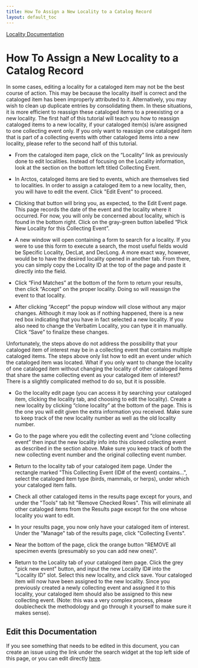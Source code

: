 ```yaml
---
title: How To Assign a New Locality to a Catalog Record
layout: default_toc
---
```

[Locality Documentation](https://handbook.arctosdb.org/documentation/locality.html)

# How To Assign a New Locality to a Catalog Record

In some cases, editing a locality for a cataloged item may not be the best course of action. This may be because the locality itself is correct and the cataloged item has been improperly attributed to it. Alternatively, you may wish to clean up duplicate entries by consolidating them. In these situations, it is more efficient to reassign these cataloged items to a preexisting or a new locality. The first half of this tutorial will teach you how to reassign cataloged items to a new locality, if your cataloged item(s) is/are assigned to one collecting event only. If you only want to reassign one cataloged item that is part of a collecting events with other cataloged items into a new locality, please refer to the second half of this tutorial.

* From the cataloged item page, click on the “Locality” link as previously done to edit localities. Instead of focusing on the Locality information, look at the section on the bottom left titled Collecting Event.

 * In Arctos, cataloged items are tied to events, which are themselves tied to localities. In order to assign a cataloged item to a new locality, then, you will have to edit the event. Click "Edit Event" to proceed.

* Clicking that button will bring you, as expected, to the Edit Event page. This page records the date of the event and the locality where it occurred. For now, you will only be concerned about locality, which is found in the bottom right. Click on the gray-green button labelled “Pick New Locality for this Collecting Event”.

* A new window will open containing a form to search for a locality. If you were to use this form to execute a search, the most useful fields would be Specific Locality, DecLat, and DecLong. A more exact way, however, would be to have the desired locality opened in another tab. From there, you can simply copy the Locality ID at the top of the page and paste it directly into the field.

* Click “Find Matches” at the bottom of the form to return your results, then click “Accept” on the proper locality. Doing so will reassign the event to that locality.

* After clicking “Accept” the popup window will close without any major changes. Although it may look as if nothing happened, there is a new red box indicating that you have in fact selected a new locality. If you also need to change the Verbatim Locality, you can type it in manually. Click “Save” to finalize these changes.

Unfortunately, the steps above do not address the possibility that your cataloged item of interest may be in a collecting event that contains multiple cataloged items. The steps above only list how to edit an event under which the cataloged item was located. What if you only want to change the locality of one cataloged item without changing the locality of other cataloged items that share the same collecting event as your cataloged item of interest? There is a slightly complicated method to do so, but it is possible.

* Go the locality edit page (you can access it by searching your cataloged item, clicking the locality tab, and choosing to edit the locality). Create a new locality by clicking “clone locality” at the bottom of the page. This is the one you will edit given the extra information you received. Make sure to keep track of the new locality number as well as the old locality number.

* Go to the page where you edit the collecting event and “clone collecting event” then input the new locality info into this cloned collecting event as described in the section above. Make sure you keep track of both the new collecting event number and the original collecting event number.

* Return to the locality tab of your cataloged item page. Under the rectangle marked "This Collecting Event (ID# of the event) contains...", select the cataloged item type (birds, mammals, or herps), under which your cataloged item falls.

* Check all other cataloged items in the results page except for yours, and under the "Tools" tab hit "Remove Checked Rows". This will eliminate all other cataloged items from the Results page except for the one whose locality you want to edit.

* In your results page, you now only have your cataloged item of interest. Under the "Manage" tab of the results page, click "Collecting Events".

* Near the bottom of the page, click the orange button "REMOVE all specimen events (presumably so you can add new ones)".

* Return to the Locality tab of your cataloged item page. Click the grey "pick new event" button, and input the new Locality ID# into the "Locality ID" slot. Select this new locality, and click save. Your cataloged item will now have been assigned to the new locality. Since you previously created a newly collecting event and assigned it to this locality, your cataloged item should also be assigned to this new collecting event. (Note: this was a very complex process, please doublecheck the methodology and go through it yourself to make sure it makes sense).

## Edit this Documentation

If you see something that needs to be edited in this document, you can create an issue using the link under the search widget at the top left side of this page, or you can edit directly <a href="https://github.com/ArctosDB/documentation-wiki/edit/gh-pages/_how_to/How-to-Reassign-Specimens-to-Another-Locality.markdown" target="_blank">here</a>.

